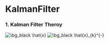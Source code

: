 # KalmanFilter

### 1. Kalman Filter Theroy

<img src="https://latex.codecogs.com/png.image?\dpi{130}&space;\bg_black&space;\hat{x}" title="\bg_black \hat{x}" />
<img src="https://latex.codecogs.com/png.image?\dpi{130}&space;\bg_black&space;\hat{x}_{k}^{-}" title="\bg_black \hat{x}_{k}^{-}" />
